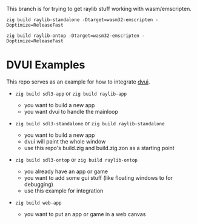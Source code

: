 
This branch is for trying to get raylib stuff working with wasm/emscripten.

`zig build raylib-standalone -Dtarget=wasm32-emscripten -Doptimize=ReleaseFast`

`zig build raylib-ontop -Dtarget=wasm32-emscripten -Doptimize=ReleaseFast`



# DVUI Examples

This repo serves as an example for how to integrate [dvui](https://github.com/david-vanderson/dvui).

- `zig build sdl3-app` or `zig build raylib-app`
  - you want to build a new app
  - you want dvui to handle the mainloop

- `zig build sdl3-standalone` or `zig build raylib-standalone`
  - you want to build a new app
  - dvui will paint the whole window
  - use this repo's build.zig and build.zig.zon as a starting point

- `zig build sdl3-ontop` or `zig build raylib-ontop`
  - you already have an app or game
  - you want to add some gui stuff (like floating windows to for debugging)
  - use this example for integration

- `zig build web-app`
  - you want to put an app or game in a web canvas
